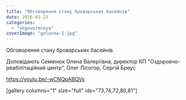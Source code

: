 ```yaml
---
title: "Обговорення стану броварських басейнів"
date: 2016-01-25
categories: 
  - "obgovorennya"
coverImage: "golovna-1.jpg"
---
```


Обговорення стану броварських басейнів.

Доповідають Семенюк Олена Валеріївна, директор КП "Оздоровчо-реабілітаційний центр", Олег Лісогор, Сергій Бреус

<!--more-->

https://youtu.be/-wCNQpABQVs

\[gallery columns="1" size="full" ids="73,74,72,80,81"\]
